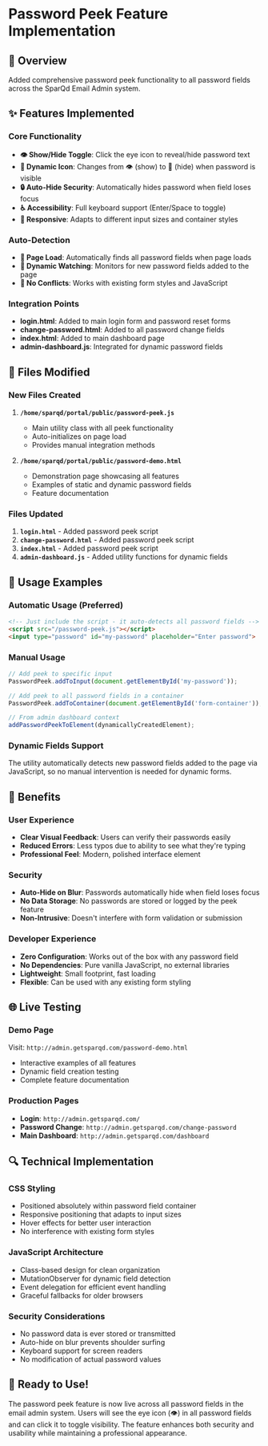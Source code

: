 # Password Peek Feature Implementation

## 🔐 Overview
Added comprehensive password peek functionality to all password fields across the SparQd Email Admin system.

## ✨ Features Implemented

### Core Functionality
- **👁️ Show/Hide Toggle**: Click the eye icon to reveal/hide password text
- **🔄 Dynamic Icon**: Changes from 👁️ (show) to 🙈 (hide) when password is visible
- **🔒 Auto-Hide Security**: Automatically hides password when field loses focus
- **♿ Accessibility**: Full keyboard support (Enter/Space to toggle)
- **📱 Responsive**: Adapts to different input sizes and container styles

### Auto-Detection
- **🚀 Page Load**: Automatically finds all password fields when page loads
- **👀 Dynamic Watching**: Monitors for new password fields added to the page
- **🔄 No Conflicts**: Works with existing form styles and JavaScript

### Integration Points
- **login.html**: Added to main login form and password reset forms
- **change-password.html**: Added to all password change fields
- **index.html**: Added to main dashboard page
- **admin-dashboard.js**: Integrated for dynamic password fields

## 📁 Files Modified

### New Files Created
1. **`/home/sparqd/portal/public/password-peek.js`**
   - Main utility class with all peek functionality
   - Auto-initializes on page load
   - Provides manual integration methods

2. **`/home/sparqd/portal/public/password-demo.html`**
   - Demonstration page showcasing all features
   - Examples of static and dynamic password fields
   - Feature documentation

### Files Updated
1. **`login.html`** - Added password peek script
2. **`change-password.html`** - Added password peek script  
3. **`index.html`** - Added password peek script
4. **`admin-dashboard.js`** - Added utility functions for dynamic fields

## 🔧 Usage Examples

### Automatic Usage (Preferred)
```html
<!-- Just include the script - it auto-detects all password fields -->
<script src="/password-peek.js"></script>
<input type="password" id="my-password" placeholder="Enter password">
```

### Manual Usage
```javascript
// Add peek to specific input
PasswordPeek.addToInput(document.getElementById('my-password'));

// Add peek to all password fields in a container
PasswordPeek.addToContainer(document.getElementById('form-container'));

// From admin dashboard context
addPasswordPeekToElement(dynamicallyCreatedElement);
```

### Dynamic Fields Support
The utility automatically detects new password fields added to the page via JavaScript, so no manual intervention is needed for dynamic forms.

## 🎯 Benefits

### User Experience
- **Clear Visual Feedback**: Users can verify their passwords easily
- **Reduced Errors**: Less typos due to ability to see what they're typing
- **Professional Feel**: Modern, polished interface element

### Security
- **Auto-Hide on Blur**: Passwords automatically hide when field loses focus
- **No Data Storage**: No passwords are stored or logged by the peek feature
- **Non-Intrusive**: Doesn't interfere with form validation or submission

### Developer Experience
- **Zero Configuration**: Works out of the box with any password field
- **No Dependencies**: Pure vanilla JavaScript, no external libraries
- **Lightweight**: Small footprint, fast loading
- **Flexible**: Can be used with any existing form styling

## 🌐 Live Testing

### Demo Page
Visit: `http://admin.getsparqd.com/password-demo.html`
- Interactive examples of all features
- Dynamic field creation testing
- Complete feature documentation

### Production Pages
- **Login**: `http://admin.getsparqd.com/` 
- **Password Change**: `http://admin.getsparqd.com/change-password`
- **Main Dashboard**: `http://admin.getsparqd.com/dashboard`

## 🔍 Technical Implementation

### CSS Styling
- Positioned absolutely within password field container
- Responsive positioning that adapts to input sizes
- Hover effects for better user interaction
- No interference with existing form styles

### JavaScript Architecture
- Class-based design for clean organization
- MutationObserver for dynamic field detection
- Event delegation for efficient event handling
- Graceful fallbacks for older browsers

### Security Considerations
- No password data is ever stored or transmitted
- Auto-hide on blur prevents shoulder surfing
- Keyboard support for screen readers
- No modification of actual password values

## 🎉 Ready to Use!

The password peek feature is now live across all password fields in the email admin system. Users will see the eye icon (👁️) in all password fields and can click it to toggle visibility. The feature enhances both security and usability while maintaining a professional appearance.
